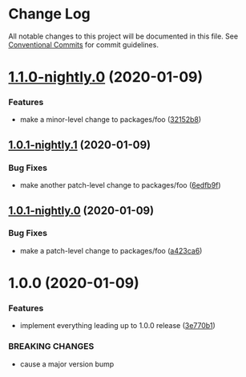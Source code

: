 # Change Log

All notable changes to this project will be documented in this file.
See [Conventional Commits](https://conventionalcommits.org) for commit guidelines.

# [1.1.0-nightly.0](https://github.com/michaelsbradleyjr/nightly-release-workflow-tester/compare/v1.0.1-nightly.1...v1.1.0-nightly.0) (2020-01-09)


### Features

* make a minor-level change to packages/foo ([32152b8](https://github.com/michaelsbradleyjr/nightly-release-workflow-tester/commit/32152b879bc73df3d820ef62d1356bc0b6439885))





## [1.0.1-nightly.1](https://github.com/michaelsbradleyjr/nightly-release-workflow-tester/compare/v1.0.1-nightly.0...v1.0.1-nightly.1) (2020-01-09)


### Bug Fixes

* make another patch-level change to packages/foo ([6edfb9f](https://github.com/michaelsbradleyjr/nightly-release-workflow-tester/commit/6edfb9f815e31b0b5179cce68651c8ed89679b96))





## [1.0.1-nightly.0](https://github.com/michaelsbradleyjr/nightly-release-workflow-tester/compare/v1.0.0...v1.0.1-nightly.0) (2020-01-09)


### Bug Fixes

* make a patch-level change to packages/foo ([a423ca6](https://github.com/michaelsbradleyjr/nightly-release-workflow-tester/commit/a423ca6e6add2a6dd6f7187ccf39eb98491a2ea2))





# 1.0.0 (2020-01-09)


### Features

* implement everything leading up to 1.0.0 release ([3e770b1](https://github.com/michaelsbradleyjr/nightly-release-workflow-tester/commit/3e770b157345a8b1b780ae97246b6256023f09be))


### BREAKING CHANGES

* cause a major version bump
